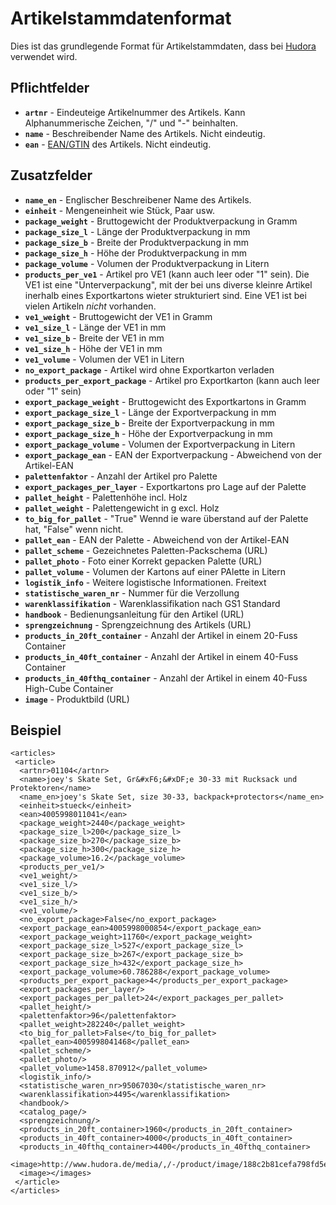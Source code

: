 # Artikelstammdatenformat

Dies ist das grundlegende Format für Artikelstammdaten, dass bei [Hudora][1] verwendet wird.

[1]: http://www.hudora.de/

## Pflichtfelder

* **`artnr`** - Eindeuteige Artikelnummer des Artikels. Kann Alphanummerische Zeichen, "/" und "-" beinhalten.
* **`name`** - Beschreibender Name des Artikels. Nicht eindeutig.
* **`ean`** - [EAN/GTIN][1] des Artikels. Nicht eindeutig.

[2]: http://de.wikipedia.org/wiki/European_Article_Number


## Zusatzfelder

* **`name_en`** - Englischer Beschreibener Name des Artikels.
* **`einheit`** - Mengeneinheit wie Stück, Paar usw.
* **`package_weight`** - Bruttogewicht der Produktverpackung in Gramm
* **`package_size_l`** - Länge der Produktverpackung in mm
* **`package_size_b`** - Breite der Produktverpackung in mm
* **`package_size_h`** - Höhe der Produktverpackung in mm
* **`package_volume`** - Volumen der Produktverpackung in Litern
* **`products_per_ve1`** - Artikel pro VE1 (kann auch leer oder "1" sein). Die VE1 ist eine
  "Unterverpackung", mit der bei uns diverse kleinre Artikel inerhalb eines Exportkartons wieter
  strukturiert sind. Eine VE1 ist bei vielen Artikeln *nicht* vorhanden.
* **`ve1_weight`** - Bruttogewicht der VE1 in Gramm
* **`ve1_size_l`** - Länge der VE1 in mm
* **`ve1_size_b`** - Breite der VE1 in mm
* **`ve1_size_h`** - Höhe der VE1 in mm
* **`ve1_volume`** - Volumen der VE1 in Litern
* **`no_export_package`** - Artikel wird ohne Exportkarton verladen
* **`products_per_export_package`** - Artikel pro Exportkarton (kann auch leer oder "1" sein)
* **`export_package_weight`** - Bruttogewicht des Exportkartons in Gramm
* **`export_package_size_l`** - Länge der Exportverpackung in mm
* **`export_package_size_b`** - Breite der Exportverpackung in mm
* **`export_package_size_h`** - Höhe der Exportverpackung in mm
* **`export_package_volume`** - Volumen der Exportverpackung in Litern
* **`export_package_ean`** - EAN der Exportverpackung - Abweichend von der Artikel-EAN
* **`palettenfaktor`** - Anzahl der Artikel pro Palette
* **`export_packages_per_layer`** - Exportkartons pro Lage auf der Palette
* **`pallet_height`** - Palettenhöhe incl. Holz
* **`pallet_weight`** - Palettengewicht in g excl. Holz
* **`to_big_for_pallet`** - "True" Wennd ie ware überstand auf der Palette hat, "False" wenn nicht.
* **`pallet_ean`** - EAN der Palette - Abweichend von der Artikel-EAN
* **`pallet_scheme`** - Gezeichnetes Paletten-Packschema (URL)
* **`pallet_photo`** - Foto einer Korrekt gepacken Palette (URL)
* **`pallet_volume`** - Volumen der Kartons auf einer PAlette in Litern
* **`logistik_info`** - Weitere logistische Informationen. Freitext
* **`statistische_waren_nr`** - Nummer für die Verzollung
* **`warenklassifikation`** - Warenklassifikation nach GS1 Standard
* **`handbook`** - Bedienungsanleitung für den Artikel (URL)
* **`sprengzeichnung`** - Sprengzeichnung des Artikels (URL)
* **`products_in_20ft_container`** - Anzahl der Artikel in einem 20-Fuss Container
* **`products_in_40ft_container`** - Anzahl der Artikel in einem 40-Fuss Container
* **`products_in_40fthq_container`** - Anzahl der Artikel in einem 40-Fuss High-Cube Container
* **`image`** - Produktbild (URL) 


## Beispiel

    <articles>
     <article>
      <artnr>01104</artnr>
      <name>joey's Skate Set, Gr&#xF6;&#xDF;e 30-33 mit Rucksack und Protektoren</name>
      <name_en>joey's Skate Set, size 30-33, backpack+protectors</name_en>
      <einheit>stueck</einheit>
      <ean>4005998011041</ean>
      <package_weight>2440</package_weight>
      <package_size_l>200</package_size_l>
      <package_size_b>270</package_size_b>
      <package_size_h>300</package_size_h>
      <package_volume>16.2</package_volume>
      <products_per_ve1/>
      <ve1_weight/>
      <ve1_size_l/>
      <ve1_size_b/>
      <ve1_size_h/>
      <ve1_volume/>
      <no_export_package>False</no_export_package>
      <export_package_ean>4005998000854</export_package_ean>
      <export_package_weight>11760</export_package_weight>
      <export_package_size_l>527</export_package_size_l>
      <export_package_size_b>267</export_package_size_b>
      <export_package_size_h>432</export_package_size_h>
      <export_package_volume>60.786288</export_package_volume>
      <products_per_export_package>4</products_per_export_package>
      <export_packages_per_layer/>
      <export_packages_per_pallet>24</export_packages_per_pallet>
      <pallet_height/>
      <palettenfaktor>96</palettenfaktor>
      <pallet_weight>282240</pallet_weight>
      <to_big_for_pallet>False</to_big_for_pallet>
      <pallet_ean>4005998041468</pallet_ean>
      <pallet_scheme/>
      <pallet_photo/>
      <pallet_volume>1458.870912</pallet_volume>
      <logistik_info/>
      <statistische_waren_nr>95067030</statistische_waren_nr>
      <warenklassifikation>4495</warenklassifikation>
      <handbook/>
      <catalog_page/>
      <sprengzeichnung/>
      <products_in_20ft_container>1960</products_in_20ft_container>
      <products_in_40ft_container>4000</products_in_40ft_container>
      <products_in_40fthq_container>4400</products_in_40fthq_container>
      <image>http://www.hudora.de/media/,/-/product/image/188c2b81cefa798fd5e6702700604d0a.jpg/svga.jpeg</image>
      <image></images>
     </article>
    </articles>
